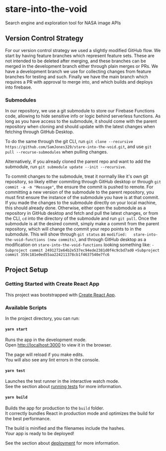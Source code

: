 # stare-into-the-void
Search engine and exploration tool for NASA image APIs

## Version Control Strategy
For our version control strategy we used a slightly modified GitHub flow. We start by having feature branches which represent feature sets. These are not intended to be deleted after merging, and these branches can be merged in the development branch either through plain merges or PRs. We have a development branch we use for collecting changes from feature branches for testing and such. Finally we have the main branch which requires a PR with approval to merge into, and which builds and deploys into firebase.

### Submodules
In our repository, we use a git submodule to store our Firebase Functions code, allowing to hide sensitive info or logic behind serverless functions. As long as you have access to the submodule, it should come with the parent repository when cloning and should update with the latest changes when fetching through GitHub Desktop. 

To do the same through the git CLI, run `git clone --recursive https://github.com/SamJones329/stare-into-the-void.git`, and use `git pull --recurse-submodules` when pulling changes. 

Alternatively, if you already cloned the parent repo and want to add the submodule, run `git submodule update --init --recursive`.

To commit changes to the submodule, treat it normally like it's own git repository, so likely either commiting through GitHub desktop or through `git commit -a -m "Message"`, the ensure the commit is pushed to remote.
For committing a new version of the submodule to the parent repository, you must first ensure the instance of the submodule you have is at that commit. If you made the changes to the submodule directly on your local machine, this should already done. Otherwise, either open the submodule as a repository in GitHub desktop and fetch and pull the latest changes, or from the CLI, `cd` into the directory of the submodule and run `git pull`.
Once the submodule is at the desired commit, simply make a commit from the parent repository, which will change the commit your repo points to in the submodule. This will show through `git status` as `modified:   stare-into-the-void-functions (new commits)`, and through GitHub desktop as a modification on `stare-into-the-void-functions` looking something like:
  `-Subproject commit 2491272e64b2e537ec94ede2381d0f4c9cbd7ad0`
  `+Subproject commit 359c181e0ed55aa224211378cb1f4637540e7fc6`

## Project Setup

### Getting Started with Create React App

This project was bootstrapped with [Create React App](https://github.com/facebook/create-react-app).

### Available Scripts

In the project directory, you can run:

#### `yarn start`

Runs the app in the development mode.\
Open [http://localhost:3000](http://localhost:3000) to view it in the browser.

The page will reload if you make edits.\
You will also see any lint errors in the console.

#### `yarn test`

Launches the test runner in the interactive watch mode.\
See the section about [running tests](https://facebook.github.io/create-react-app/docs/running-tests) for more information.

#### `yarn build`

Builds the app for production to the `build` folder.\
It correctly bundles React in production mode and optimizes the build for the best performance.

The build is minified and the filenames include the hashes.\
Your app is ready to be deployed!

See the section about [deployment](https://facebook.github.io/create-react-app/docs/deployment) for more information.
